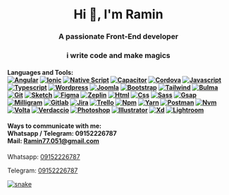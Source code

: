 <center><h1><b>Hi 👋, I'm Ramin</b></h1></center>

<center>
<h3>A passionate Front-End developer</h3>
<h3>i write code and make magics</h3>
</center>

#### Languages and Tools: <br> [![Angular](https://github-production-user-asset-6210df.s3.amazonaws.com/47733873/239700224-bb61161d-b42a-4e12-9d25-3248a675a741.png)](https://angular.io "Angular") [![Ionic](https://github.com/Ramin-Mehrabanian/Ramin-Mehrabanian/assets/47733873/4e2c60bf-9ab2-4671-a32d-a4b631e300d8 "Ionic")](https://ionic.io "Ionic") [![Native Script](https://github.com/Ramin-Mehrabanian/Ramin-Mehrabanian/assets/47733873/38836226-9f81-403f-bca5-56f7cb90b6b4 "Native-Script")](https://nativescript.org "Native Script") [![Capacitor](https://github.com/Ramin-Mehrabanian/Ramin-Mehrabanian/assets/47733873/9612f722-566e-48e8-ad59-d7174864fa7b "Capacitor")](https://capacitorjs.com "Capacitor") [![Cordova](https://github.com/Ramin-Mehrabanian/Ramin-Mehrabanian/assets/47733873/9993eedc-09d5-4a62-abd6-80e1f3dc3c8f "Cordova")](https://cordova.apache.org "Cordova") [![Javascript](https://github.com/Ramin-Mehrabanian/Ramin-Mehrabanian/assets/47733873/aa720abf-92b7-45c8-aa52-d0b973b642e0 "Javascript")](https://www.javascript.com "Javascript") [![Typescript](https://github.com/Ramin-Mehrabanian/Ramin-Mehrabanian/assets/47733873/e981cf2e-b45e-4347-8e1c-ced1ee1b5134 "Typescript")](https://www.typescriptlang.org "Typescript") [![Wordpress](https://github.com/Ramin-Mehrabanian/Ramin-Mehrabanian/assets/47733873/ad88f67e-7791-4391-929b-e89ad1a21d3f "Wordpress")](https://wordpress.org "Wordpress") [![Joomla](https://github.com/Ramin-Mehrabanian/Ramin-Mehrabanian/assets/47733873/56cd68f2-0dd9-48b3-8f47-23e5aad047c5 "Joomla")](https://www.joomla.org "Joomla") [![Bootstrap](https://github.com/Ramin-Mehrabanian/Ramin-Mehrabanian/assets/47733873/16736f8c-0621-44a9-ab49-f2487113dcd8 "Bootstrap")](https://getbootstrap.com "Bootstrap") [![Tailwind](https://github.com/Ramin-Mehrabanian/Ramin-Mehrabanian/assets/47733873/fc757d9f-5409-4cf8-9e0e-21d8fbf8d3a8 "Tailwind")](https://tailwindcss.com "Tailwind") [![Bulma](https://github.com/Ramin-Mehrabanian/Ramin-Mehrabanian/assets/47733873/fad05325-e6bd-44c7-a78b-8b77a593cab6 "Bulma")](https://bulma.io "Bulma") [![Git](https://github.com/Ramin-Mehrabanian/Ramin-Mehrabanian/assets/47733873/cd1465db-c17e-48c8-b4cc-1088c91261ae "Git")](https://git-scm.com "Git") [![Sketch](https://github.com/Ramin-Mehrabanian/Ramin-Mehrabanian/assets/47733873/e8fabcfd-f1c7-4622-b825-90b7113935cb "Sketch")](https://www.sketch.com "Sketch") [![Figma](https://github.com/Ramin-Mehrabanian/Ramin-Mehrabanian/assets/47733873/1bfe1b43-4274-45d2-8680-0ba934b7c083 "Figma")](https://www.figma.com "Figma") [![Zeplin](https://github.com/Ramin-Mehrabanian/Ramin-Mehrabanian/assets/47733873/f289958c-61c9-403e-94d4-6d427919e072 "Zeplin")](https://zeplin.io "Zeplin") [![Html](https://github.com/Ramin-Mehrabanian/Ramin-Mehrabanian/assets/47733873/14db601b-bb7c-4fd8-ba2d-0954de8b1b4b "Html")](https://html.com "Html") [![Css](https://github.com/Ramin-Mehrabanian/Ramin-Mehrabanian/assets/47733873/52afd735-dba4-4b83-9bdd-c824e08826cc "Css")](https://developer.mozilla.org/docs/Web/CSS "Css") [![Sass](https://github.com/Ramin-Mehrabanian/Ramin-Mehrabanian/assets/47733873/5bd35a1b-63c8-4aee-a5fe-daca58813f83 "Sass")](https://sass-lang.com "Sass") [![Gsap](https://github.com/Ramin-Mehrabanian/Ramin-Mehrabanian/assets/47733873/94bc29c2-0f9f-4ad2-b865-a376cb8fe69c "Gsap")](https://greensock.com/gsap "Gsap") [![Milligram](https://github.com/Ramin-Mehrabanian/Ramin-Mehrabanian/assets/47733873/6f775ce9-ca40-4d50-a0ed-5a4a167849db "Milligram")](https://milligram.io "Milligram") [![Gitlab](https://github.com/Ramin-Mehrabanian/Ramin-Mehrabanian/assets/47733873/4c5828b3-2bcb-4f5c-8e21-87237545dc5c "Gitlab")](https://gitlab.com "Gitlab") [![Jira](https://github.com/Ramin-Mehrabanian/Ramin-Mehrabanian/assets/47733873/cd41dd06-dba5-40b9-9e8c-a747cf1d43cf "Jira")](https://jira.atlassian.com "Jira") [![Trello](https://github.com/Ramin-Mehrabanian/Ramin-Mehrabanian/assets/47733873/38d8c71c-722e-42c8-a994-4cfa3acb376d "Trello")](https://trello.com "Trello") [![Npm](https://github.com/Ramin-Mehrabanian/Ramin-Mehrabanian/assets/47733873/6e0c7d09-1323-4d91-a985-04168eebfd7c "Npm")](https://www.npmjs.com "Npm") [![Yarn](https://github.com/Ramin-Mehrabanian/Ramin-Mehrabanian/assets/47733873/3da84989-0c23-47e6-bdd8-00f497644b48 "Yarn")](https://yarnpkg.com "Yarn") [![Postman](https://github.com/Ramin-Mehrabanian/Ramin-Mehrabanian/assets/47733873/ef02abf4-77bb-45d6-b7c6-b8f9d4fe2253 "Postman")](https://www.postman.com "Postman") [![Nvm](https://github.com/Ramin-Mehrabanian/Ramin-Mehrabanian/assets/47733873/de817c2a-c8c1-4e2a-bec7-a4d03e7f831c "Nvm")](https://github.com/nvm-sh/nvm "Nvm") [![Volta](https://github.com/Ramin-Mehrabanian/Ramin-Mehrabanian/assets/47733873/8c2e7e59-c219-4b06-b220-cf04ab8592a7 "Volta")](https://volta.sh "Volta") [![Verdaccio](https://github.com/Ramin-Mehrabanian/Ramin-Mehrabanian/assets/47733873/6e07c084-39ad-4814-a461-887cb4b5a886 "Verdaccio")](https://verdaccio.org "Verdaccio") [![Photoshop](https://github.com/Ramin-Mehrabanian/Ramin-Mehrabanian/assets/47733873/444cdf1c-69ee-4c4f-b771-4d2ffd78b3a2 "Photoshop")](https://www.adobe.com/products/photoshop.html "Photoshop") [![Illustrator](https://github.com/Ramin-Mehrabanian/Ramin-Mehrabanian/assets/47733873/735043fa-d8a2-4b5c-a93d-016d840ea5e3 "Illustrator")](https://www.adobe.com/products/illustrator.html "Illustrator") [![Xd](https://github.com/Ramin-Mehrabanian/Ramin-Mehrabanian/assets/47733873/8806eed0-11eb-475f-82bb-1b5360fec0fb "Xd")](https://helpx.adobe.com/support/xd.html "Xd") [![Lightroom](https://github.com/Ramin-Mehrabanian/Ramin-Mehrabanian/assets/47733873/ee3fb69f-13aa-47e3-b880-9a7be9ea5906 "Lightroom")](https://www.adobe.com/products/photoshop-lightroom.html "Lightroom")

#### Ways to communicate with me: <br> Whatsapp / Telegram: 09152226787 <br> Mail: Ramin77.051@gmail.com

Whatsapp: [09152226787](https://wa.me/09152226787)

Telegram: [09152226787](https://t.me/ram77)

[![snake](https://github-production-user-asset-6210df.s3.amazonaws.com/47733873/239704540-50c36f4a-6024-4bca-97f3-cd9f5db5543e.svg)](https://github.com/Ramin-Mehrabanian "snake")



